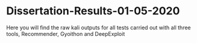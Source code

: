 # Dissertation-Results-01-05-2020

Here you will find the raw kali outputs for all tests carried out with all three tools, Recommender, Gyoithon and DeepExploit
